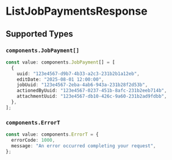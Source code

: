 # ListJobPaymentsResponse


## Supported Types

### `components.JobPayment[]`

```typescript
const value: components.JobPayment[] = [
  {
    uuid: "123e4567-d9b7-4b33-a2c3-231b2b1a12eb",
    editDate: "2025-08-01 12:00:00",
    jobUuid: "123e4567-2eba-4ab6-943a-231b28f2d53b",
    actionedByUuid: "123e4567-0237-451b-8afc-231b2eeb714b",
    attachmentUuid: "123e4567-db10-426c-9a60-231b2ad9fdbb",
  },
];
```

### `components.ErrorT`

```typescript
const value: components.ErrorT = {
  errorCode: 1000,
  message: "An error occurred completing your request",
};
```

